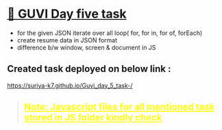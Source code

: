 # [🔗 GUVI Day five task](https://suriya-k7.github.io/Guvi_day_5_task-/)

- for the given JSON iterate over all loop( for, for in, for of, forEach)
- create resume data in JSON format
- difference b/w window, screen & document in JS

## Created task deployed on below link :

<a href="https://suriya-k7.github.io/Guvi_day_5_task-/" target="_blank">https://suriya-k7.github.io/Guvi_day_5_task-/</a>

> <h2 style="color:yellow;text-decoration:underline;">Note: Javascript files for all mentioned task stored in JS folder kindly check</h2>
